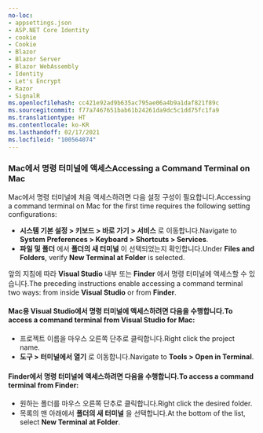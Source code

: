 ```yaml
---
no-loc:
- appsettings.json
- ASP.NET Core Identity
- cookie
- Cookie
- Blazor
- Blazor Server
- Blazor WebAssembly
- Identity
- Let's Encrypt
- Razor
- SignalR
ms.openlocfilehash: cc421e92ad9b635ac795ae06a4b9a1daf821f89c
ms.sourcegitcommit: f77a7467651bab61b24261da9dc5c1dd75fc1fa9
ms.translationtype: HT
ms.contentlocale: ko-KR
ms.lasthandoff: 02/17/2021
ms.locfileid: "100564074"
---
```

### <a name="accessing-a-command-terminal-on-mac"></a><span data-ttu-id="d4f35-101">Mac에서 명령 터미널에 액세스</span><span class="sxs-lookup"><span data-stu-id="d4f35-101">Accessing a Command Terminal on Mac</span></span>

<span data-ttu-id="d4f35-102">Mac에서 명령 터미널에 처음 액세스하려면 다음 설정 구성이 필요합니다.</span><span class="sxs-lookup"><span data-stu-id="d4f35-102">Accessing a command terminal on Mac for the first time requires the following setting configurations:</span></span>

* <span data-ttu-id="d4f35-103">**시스템 기본 설정 > 키보드 > 바로 가기 > 서비스** 로 이동합니다.</span><span class="sxs-lookup"><span data-stu-id="d4f35-103">Navigate to **System Preferences > Keyboard > Shortcuts > Services**.</span></span>
* <span data-ttu-id="d4f35-104">**파일 및 폴더** 에서 **폴더의 새 터미널** 이 선택되었는지 확인합니다.</span><span class="sxs-lookup"><span data-stu-id="d4f35-104">Under **Files and Folders**, verify **New Terminal at Folder** is selected.</span></span>

<span data-ttu-id="d4f35-105">앞의 지침에 따라 **Visual Studio** 내부 또는 **Finder** 에서 명령 터미널에 액세스할 수 있습니다.</span><span class="sxs-lookup"><span data-stu-id="d4f35-105">The preceding instructions enable accessing a command terminal two ways: from inside **Visual Studio** or from **Finder**.</span></span> 

#### <a name="to-access-a-command-terminal-from-visual-studio-for-mac"></a><span data-ttu-id="d4f35-106">Mac용 Visual Studio에서 명령 터미널에 액세스하려면 다음을 수행합니다.</span><span class="sxs-lookup"><span data-stu-id="d4f35-106">To access a command terminal from Visual Studio for Mac:</span></span>

* <span data-ttu-id="d4f35-107">프로젝트 이름을 마우스 오른쪽 단추로 클릭합니다.</span><span class="sxs-lookup"><span data-stu-id="d4f35-107">Right click the project name.</span></span>
* <span data-ttu-id="d4f35-108">**도구 > 터미널에서 열기** 로 이동합니다.</span><span class="sxs-lookup"><span data-stu-id="d4f35-108">Navigate to **Tools > Open in Terminal**.</span></span>

#### <a name="to-access-a-command-terminal-from-finder"></a><span data-ttu-id="d4f35-109">Finder에서 명령 터미널에 액세스하려면 다음을 수행합니다.</span><span class="sxs-lookup"><span data-stu-id="d4f35-109">To access a command terminal from Finder:</span></span>

* <span data-ttu-id="d4f35-110">원하는 폴더를 마우스 오른쪽 단추로 클릭합니다.</span><span class="sxs-lookup"><span data-stu-id="d4f35-110">Right click the desired folder.</span></span>
* <span data-ttu-id="d4f35-111">목록의 맨 아래에서 **폴더의 새 터미널** 을 선택합니다.</span><span class="sxs-lookup"><span data-stu-id="d4f35-111">At the bottom of the list, select **New Terminal at Folder**.</span></span>
